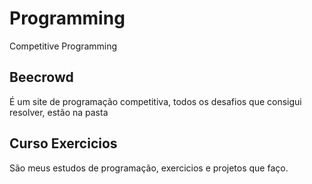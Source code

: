 # Programming
Competitive Programming

## Beecrowd 
É um site de programação competitiva, todos os desafios que consigui resolver, estão na pasta

## Curso Exercicios
São meus estudos de programação, exercicios e projetos que faço.
